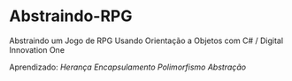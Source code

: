 # Abstraindo-RPG
Abstraindo um Jogo de RPG Usando Orientação a Objetos com C# / Digital Innovation One

Aprendizado: 
*Herança*
*Encapsulamento*
*Polimorfismo*
*Abstração*
